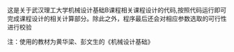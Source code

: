 这是关于武汉理工大学机械设计基础B课程相关课程设计的代码,按照代码运行即可完成课程设计的相关计算部分。除此之外，程序最后还会对相应参数选取的可行性进行校验

注：使用的教材为黄华梁、彭文生的《机械设计基础》

